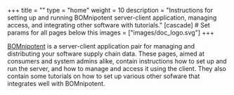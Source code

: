 +++
title = ""
type = "home"
weight = 10
description = "Instructions for setting up and running BOMnipotent server-client application, managing access, and integrating other software with tutorials."
[cascade] # Set params for all pages below this
images = ["images/doc_logo.svg"]
+++

[BOMnipotent](https://www.bomnipotent.de) is a server-client application pair for managing and distributing your software supply chain data. These pages, aimed at consumers and system admins alike, contain instructions how to set up and run the server, and how to manage and access it using the client. They also contain some tutorials on how to set up various other sofware that integrates well with BOMnipotent.
